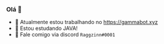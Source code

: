 ### Olá 👋

<!--**Raggzinn/Raggzinn** é um repositório ✨ _especial_ ✨ porque seu `README.md` (este arquivo) aparece em seu perfil GitHub.-->

- 🔭 Atualmente estou trabalhando no https://gammabot.xyz
- 🌱 Estou estudando JAVA!
- 💬 Fale comigo via discord `Raggzinn#0001`
